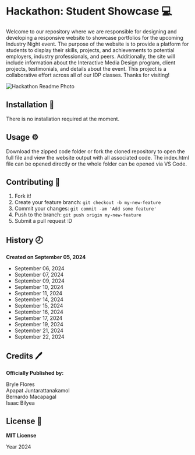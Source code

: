 # Hackathon: Student Showcase :computer:

Welcome to our repository where we are responsible for designing and developing a responsive website to showcase portfolios for the upcoming Industry Night event. The purpose of the website is to provide a platform for students to display their skills, projects, and achievements to potential employers, industry professionals, and peers. Additionally, the site will include information about the Interactive Media Design program, client projects, testimonials, and details about the event. This project is a collaborative effort across all of our IDP classes. Thanks for visiting!

![Hackathon Readme Photo](/images/hackathon_readme.png)

## Installation :wrench:

There is no installation required at the moment.

## Usage :gear:

Download the zipped code folder or fork the cloned repository to open the full file and view the website output with all associated code. The index.html file can be opened directly or the whole folder can be opened via VS Code.

## Contributing :bookmark:

1. Fork it!
2. Create your feature branch: `git checkout -b my-new-feature`
3. Commit your changes: `git commit -am 'Add some feature'`
4. Push to the branch: `git push origin my-new-feature`
5. Submit a pull request :D

## History :clock8:

**Created on September 05, 2024**

- September 06, 2024
- September 07, 2024
- September 09, 2024
- September 10, 2024
- September 11, 2024
- September 14, 2024
- September 15, 2024
- September 16, 2024
- September 17, 2024
- September 19, 2024
- September 21, 2024
- September 22, 2024

## Credits :pen:

**Officially Published by:**

Bryle Flores  
Apapat Juntarattanakamol  
Bernardo Macapagal  
Isaac Bilyea  

## License :page_facing_up:

**MIT License**

Year 2024